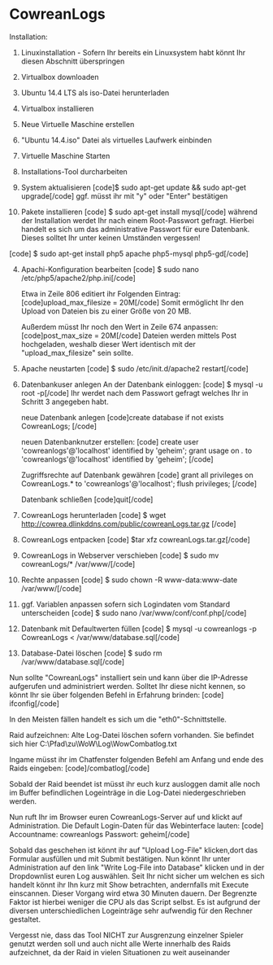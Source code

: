 # CowreanLogs
Installation:

1. Linuxinstallation - Sofern Ihr bereits ein Linuxsystem habt könnt Ihr diesen Abschnitt überspringen
  1.  Virtualbox downloaden
  2.  Ubuntu 14.4 LTS als iso-Datei herunterladen
  3.  Virtualbox installieren
  4.  Neue Virtuelle Maschine erstellen
  5.  "Ubuntu 14.4.iso" Datei als virtuelles Laufwerk einbinden
  6.  Virtuelle Maschine Starten
  7.  Installations-Tool durcharbeiten
  
2.  System aktualisieren
  [code]$ sudo apt-get update && sudo apt-get upgrade[/code]
  ggf. müsst ihr mit "y" oder "Enter" bestätigen
  
3.  Pakete installieren
  [code] $ sudo apt-get install mysql[/code]
  während der Installation werdet Ihr nach einem Root-Passwort gefragt. Hierbei handelt es sich um das administrative Passwort für eure Datenbank. Dieses solltet Ihr unter keinen Umständen vergessen!
  
  [code] $ sudo apt-get install php5 apache php5-mysql php5-gd[/code]

4.  Apachi-Konfiguration bearbeiten
    [code] $ sudo nano /etc/php5/apache2/php.ini[/code]
    
    Etwa in Zeile 806 editiert ihr Folgenden Eintrag:
    [code]upload_max_filesize = 20M[/code]
    Somit ermöglicht Ihr den Upload von Dateien bis zu einer Größe von 20 MB.
    
    Außerdem müsst Ihr noch den Wert in Zeile 674 anpassen:
    [code]post_max_size = 20M[/code]
    Dateien werden mittels Post hochgeladen, weshalb dieser Wert identisch mit der "upload_max_filesize" sein sollte.

5.  Apache neustarten
    [code] $ sudo /etc/init.d/apache2 restart[/code]
  
6.  Datenbankuser anlegen
    An der Datenbank einloggen:
    [code] $ mysql -u root -p[/code]
    Ihr werdet nach dem Passwort gefragt welches Ihr in Schritt 3 angegeben habt.
    
    neue Datenbank anlegen
    [code]create database if not exists CowreanLogs; [/code]
    
    neuen Datenbanknutzer erstellen:
    [code]
      create user 'cowreanlogs'@'localhost' identified by 'geheim';
      grant usage on *.* to 'cowreanlogs'@'localhost' identified by 'geheim'; [/code]

    Zugriffsrechte auf Datenbank gewähren
    [code]
      grant all privileges on CowreanLogs.* to 'cowreanlogs'@'localhost';
      flush privileges; [/code]
      
    Datenbank schließen
    [code]quit[/code]

6.  CowreanLogs herunterladen
  [code] $ wget http://cowrea.dlinkddns.com/public/cowreanLogs.tar.gz [/code]
  
7.  CowreanLogs entpacken
  [code] $tar xfz cowreanLogs.tar.gz[/code]
  
8.  CowreanLogs in Webserver verschieben
  [code] $ sudo mv cowreanLogs/* /var/www/[/code]
  
9.  Rechte anpassen
  [code] $ sudo chown -R www-data:www-date /var/www/[/code]
  
10. ggf. Variablen anpassen sofern sich Logindaten vom Standard unterscheiden
  [code] $ sudo nano /var/www/conf/conf.php[/code]
  
11. Datenbank mit Defaultwerten füllen
  [code] $ mysql -u cowreanlogs -p CowreanLogs < /var/www/database.sql[/code]
  
12. Database-Datei löschen
  [code] $ sudo rm /var/www/database.sql[/code]
  
  
  
Nun sollte "CowreanLogs" installiert sein und kann über die IP-Adresse aufgerufen und administriert werden. Solltet Ihr diese nicht kennen, so könnt Ihr sie über folgenden Befehl in Erfahrung brinden:
[code] ifconfig[/code]

In den Meisten fällen handelt es sich um die "eth0"-Schnittstelle.




Raid aufzeichnen:
Alte Log-Datei löschen sofern vorhanden. Sie befindet sich hier C:\\Pfad\zu\WoW\Log\WowCombatlog.txt

Ingame müsst ihr im Chatfenster folgenden Befehl am Anfang und ende des Raids eingeben:
[code]/combatlog[/code]

Sobald der Raid beendet ist müsst ihr euch kurz ausloggen damit alle noch im Buffer befindlichen Logeinträge in die Log-Datei niedergeschrieben werden.

Nun ruft Ihr im Browser euren CowreanLogs-Server auf und klickt auf Administration.
Die Default Login-Daten für das Webinterface lauten:
[code] 
  Accountname: cowreanlogs
  Passwort: geheim[/code]

Sobald das geschehen ist könnt ihr auf "Upload Log-File" klicken,dort das Formular ausfüllen und mit Submit bestätigen.
Nun könnt Ihr unter Administration auf den link "Write Log-File into Database" klicken und in der Dropdownlist euren Log auswählen. Seit Ihr nicht sicher um welchen es sich handelt könnt ihr Ihn kurz mit Show betrachten, andernfalls mit Execute einscannen.
Dieser Vorgang wird etwa 30 Minuten dauern. Der Begrenzte Faktor ist hierbei weniger die CPU als das Script selbst. Es ist aufgrund der diversen unterschiedlichen Logeinträge sehr aufwendig für den Rechner gestaltet.


Vergesst nie, dass das Tool NICHT zur Ausgrenzung einzelner Spieler genutzt werden soll und auch nicht alle Werte innerhalb des Raids aufzeichnet, da der Raid in vielen Situationen zu weit auseinander
